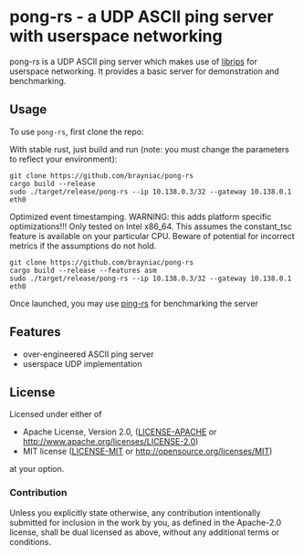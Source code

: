# pong-rs - a UDP ASCII ping server with userspace networking

pong-rs is a UDP ASCII ping server which makes use of [librips](https://github.com/faern/librips) for userspace networking. It provides a basic server for demonstration and benchmarking.

## Usage

To use `pong-rs`, first clone the repo:

With stable rust, just build and run (note: you must change the parameters to reflect your environment):
```shell
git clone https://github.com/brayniac/pong-rs
cargo build --release
sudo ./target/release/pong-rs --ip 10.138.0.3/32 --gateway 10.138.0.1 eth0
```

Optimized event timestamping. WARNING: this adds platform specific optimizations!!! Only tested on Intel x86_64. This assumes the constant_tsc feature is available on your particular CPU. Beware of potential for incorrect metrics if the assumptions do not hold.
```shell
git clone https://github.com/brayniac/pong-rs
cargo build --release --features asm
sudo ./target/release/pong-rs --ip 10.138.0.3/32 --gateway 10.138.0.1 eth0
```

Once launched, you may use [ping-rs](https://github.com/brayniac/ping-rs) for benchmarking the server

## Features

* over-engineered ASCII ping server
* userspace UDP implementation

## License

Licensed under either of

 * Apache License, Version 2.0, ([LICENSE-APACHE](LICENSE-APACHE) or http://www.apache.org/licenses/LICENSE-2.0)
 * MIT license ([LICENSE-MIT](LICENSE-MIT) or http://opensource.org/licenses/MIT)

at your option.

### Contribution

Unless you explicitly state otherwise, any contribution intentionally
submitted for inclusion in the work by you, as defined in the Apache-2.0
license, shall be dual licensed as above, without any additional terms or
conditions.
